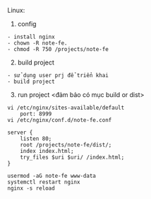 Linux: 
1. config
```
- install nginx
- chown -R note-fe. 
- chmod -R 750 /projects/note-fe
```

2. build project
```
- sử dụng user prj để triển khai 
- build project
```
3. run project <đảm bảo có mục build or dist>
```
vi /etc/nginx/sites-available/default
    port: 8999
vi /etc/nginx/conf.d/note-fe.conf

```

```
server {
    listen 80;
    root /projects/note-fe/dist/;
    index index.html;
    try_files $uri $uri/ /index.html;
}
```

```
usermod -aG note-fe www-data
systemctl restart nginx
nginx -s reload
```


<!-- add user www-data to group note-fe -->
